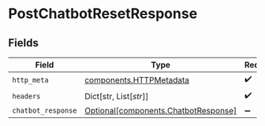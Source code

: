 # PostChatbotResetResponse


## Fields

| Field                                                                              | Type                                                                               | Required                                                                           | Description                                                                        |
| ---------------------------------------------------------------------------------- | ---------------------------------------------------------------------------------- | ---------------------------------------------------------------------------------- | ---------------------------------------------------------------------------------- |
| `http_meta`                                                                        | [components.HTTPMetadata](../../models/components/httpmetadata.md)                 | :heavy_check_mark:                                                                 | N/A                                                                                |
| `headers`                                                                          | Dict[str, List[*str*]]                                                             | :heavy_check_mark:                                                                 | N/A                                                                                |
| `chatbot_response`                                                                 | [Optional[components.ChatbotResponse]](../../models/components/chatbotresponse.md) | :heavy_minus_sign:                                                                 | OK                                                                                 |